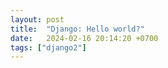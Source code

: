 ```yaml
---
layout: post
title:  "Django: Hello world?"
date:   2024-02-16 20:14:20 +0700
tags: ["django2"]
---
```


